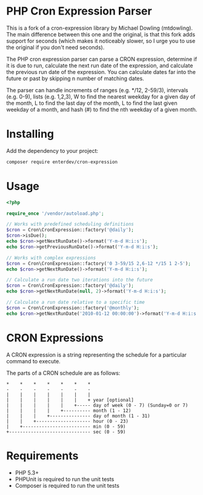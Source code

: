 PHP Cron Expression Parser
==========================

This is a fork of a cron-expression library by Michael Dowling (mtdowling).
The main difference between this one and the original, is that this fork adds support 
for seconds (which makes it noticeably slower, so I urge you to use the original 
if you don't need seconds).

The PHP cron expression parser can parse a CRON expression, determine if it is
due to run, calculate the next run date of the expression, and calculate the previous
run date of the expression.  You can calculate dates far into the future or past by
skipping n number of matching dates.

The parser can handle increments of ranges (e.g. */12, 2-59/3), intervals (e.g. 0-9),
lists (e.g. 1,2,3), W to find the nearest weekday for a given day of the month, L to
find the last day of the month, L to find the last given weekday of a month, and hash
(#) to find the nth weekday of a given month.

Installing
==========

Add the dependency to your project:

```bash
composer require enterdev/cron-expression
```

Usage
=====
```php
<?php

require_once '/vendor/autoload.php';

// Works with predefined scheduling definitions
$cron = Cron\CronExpression::factory('@daily');
$cron->isDue();
echo $cron->getNextRunDate()->format('Y-m-d H:i:s');
echo $cron->getPreviousRunDate()->format('Y-m-d H:i:s');

// Works with complex expressions
$cron = Cron\CronExpression::factory('0 3-59/15 2,6-12 */15 1 2-5');
echo $cron->getNextRunDate()->format('Y-m-d H:i:s');

// Calculate a run date two iterations into the future
$cron = Cron\CronExpression::factory('@daily');
echo $cron->getNextRunDate(null, 2)->format('Y-m-d H:i:s');

// Calculate a run date relative to a specific time
$cron = Cron\CronExpression::factory('@monthly');
echo $cron->getNextRunDate('2010-01-12 00:00:00')->format('Y-m-d H:i:s');
```

CRON Expressions
================

A CRON expression is a string representing the schedule for a particular command to execute. 

The parts of a CRON schedule are as follows:

    *    *    *    *    *    *    *
    -    -    -    -    -    -    -
    |    |    |    |    |    |    |
    |    |    |    |    |    |    + year [optional]
    |    |    |    |    |    +----- day of week (0 - 7) (Sunday=0 or 7)
    |    |    |    |    +---------- month (1 - 12)
    |    |    |    +--------------- day of month (1 - 31)
    |    |    +-------------------- hour (0 - 23)
    |    +------------------------- min (0 - 59)
    +------------------------------ sec (0 - 59)

Requirements
============

- PHP 5.3+
- PHPUnit is required to run the unit tests
- Composer is required to run the unit tests